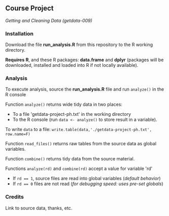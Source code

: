 ## Course Project
*Getting and Cleaning Data (getdata-009)*

### Installation

Download the file **run_analysis.R** from this repository to the R working directory.

**Requires** **R**, and these R packages: **data.frame** and **dplyr** (packages will be downloaded, installed and loaded into R if not locally available).



### Analysis

To execute analysis, source the **run_analysis.R** file and run `analyze()` in the R console

Function `analyze()` returns wide tidy data in two places:
- To a file 'getdata-project-ph.txt' in the working directory
- To the R console (run `data <- analyze()` to store result in a variable).

To write `data` to a file:
    `write.table(data,'./getdata-project-ph.txt', row.name=F)`

Function `read_files()` returns raw tables from the source data as global variables.

Function `combine()` returns tidy data from the source material.

Functions `analyze(rd)` and `combine(rd)` accept a value for variable 'rd'
- If `rd == 1`, source files are read into global variables (*default behavior*)
- If `rd == 0` files are not read (*for debugging speed: uses pre-set globals*)

### Credits

Link to source data, thanks, etc.
